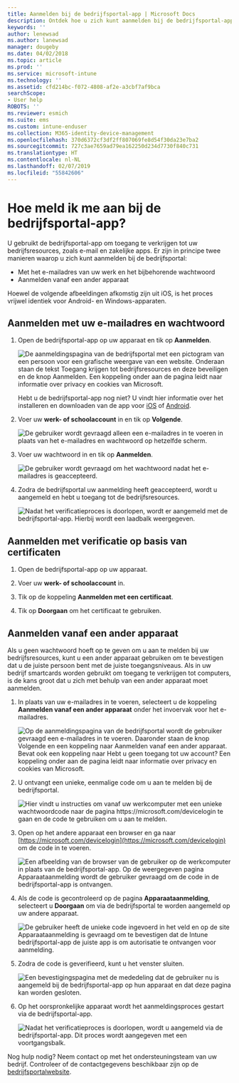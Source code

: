 ```yaml
---
title: Aanmelden bij de bedrijfsportal-app | Microsoft Docs
description: Ontdek hoe u zich kunt aanmelden bij de bedrijfsportal-app op meerdere platformen.
keywords: ''
author: lenewsad
ms.author: lanewsad
manager: dougeby
ms.date: 04/02/2018
ms.topic: article
ms.prod: ''
ms.service: microsoft-intune
ms.technology: ''
ms.assetid: cfd214bc-f072-4808-af2e-a3cbf7af9bca
searchScope:
- User help
ROBOTS: ''
ms.reviewer: esmich
ms.suite: ems
ms.custom: intune-enduser
ms.collection: M365-identity-device-management
ms.openlocfilehash: 370d6372cf3df2ff807069fe8d54f30da23e7ba2
ms.sourcegitcommit: 727c3ae7659ad79ea162250d234d7730f840c731
ms.translationtype: HT
ms.contentlocale: nl-NL
ms.lasthandoff: 02/07/2019
ms.locfileid: "55842606"
---
```

# <a name="how-do-i-sign-in-to-the-company-portal-app---user-story-1132123--"></a>Hoe meld ik me aan bij de bedrijfsportal-app? <!--User Story 1132123-->

U gebruikt de bedrijfsportal-app om toegang te verkrijgen tot uw bedrijfsresources, zoals e-mail en zakelijke apps. Er zijn in principe twee manieren waarop u zich kunt aanmelden bij de bedrijfsportal:

* Met het e-mailadres van uw werk en het bijbehorende wachtwoord
* Aanmelden vanaf een ander apparaat

Hoewel de volgende afbeeldingen afkomstig zijn uit iOS, is het proces vrijwel identiek voor Android- en Windows-apparaten.

## <a name="signing-in-with-your-email-address-and-password"></a>Aanmelden met uw e-mailadres en wachtwoord

1. Open de bedrijfsportal-app op uw apparaat en tik op **Aanmelden**.

   ![De aanmeldingspagina van de bedrijfsportal met een pictogram van een persoon voor een grafische weergave van een website. Onderaan staan de tekst Toegang krijgen tot bedrijfsresources en deze beveiligen en de knop Aanmelden. Een koppeling onder aan de pagina leidt naar informatie over privacy en cookies van Microsoft.](/intune-user-help/media/cp_ios_aad_signin_after_1804_001.png)

   Hebt u de bedrijfsportal-app nog niet? U vindt hier informatie over het installeren en downloaden van de app voor [iOS](install-and-sign-in-to-the-intune-company-portal-app-ios.md) of [Android](install-the-company-portal-app-android.md).

2. Voer uw **werk- of schoolaccount** in en tik op **Volgende**.

   ![De gebruiker wordt gevraagd alleen een e-mailadres in te voeren in plaats van het e-mailadres en wachtwoord op hetzelfde scherm.](/intune-user-help/media/cp_ios_aad_signin_after_1804_002.png)

3. Voer uw wachtwoord in en tik op **Aanmelden**.

   ![De gebruiker wordt gevraagd om het wachtwoord nadat het e-mailadres is geaccepteerd.](/intune-user-help/media/cp_ios_aad_signin_after_1804_003.png)

4. Zodra de bedrijfsportal uw aanmelding heeft geaccepteerd, wordt u aangemeld en hebt u toegang tot de bedrijfsresources.   

   ![Nadat het verificatieproces is doorlopen, wordt er aangemeld met de bedrijfsportal-app. Hierbij wordt een laadbalk weergegeven.](/intune-user-help/media/cp_ios_aad_signin_after_1804_004.png)

## <a name="signing-in-with-certificate-based-authentication"></a>Aanmelden met verificatie op basis van certificaten

1.  Open de bedrijfsportal-app op uw apparaat.

2.  Voer uw **werk- of schoolaccount** in.

3.  Tik op de koppeling **Aanmelden met een certificaat**.

4.  Tik op **Doorgaan** om het certificaat te gebruiken.

## <a name="signing-in-from-another-device"></a>Aanmelden vanaf een ander apparaat

Als u geen wachtwoord hoeft op te geven om u aan te melden bij uw bedrijfsresources, kunt u een ander apparaat gebruiken om te bevestigen dat u de juiste persoon bent met de juiste toegangsniveaus. Als in uw bedrijf smartcards worden gebruikt om toegang te verkrijgen tot computers, is de kans groot dat u zich met behulp van een ander apparaat moet aanmelden.

1. In plaats van uw e-mailadres in te voeren, selecteert u de koppeling **Aanmelden vanaf een ander apparaat** onder het invoervak voor het e-mailadres.

   ![Op de aanmeldingspagina van de bedrijfsportal wordt de gebruiker gevraagd een e-mailadres in te voeren.  Daaronder staan de knop Volgende en een koppeling naar Aanmelden vanaf een ander apparaat. Bevat ook een koppeling naar Hebt u geen toegang tot uw account? Een koppeling onder aan de pagina leidt naar informatie over privacy en cookies van Microsoft.](/intune-user-help/media/cp_ios_aad_signin_after_1804_005.png)

2. U ontvangt een unieke, eenmalige code om u aan te melden bij de bedrijfsportal.

   ![Hier vindt u instructies om vanaf uw werkcomputer met een unieke wachtwoordcode naar de pagina https://microsoft.com/devicelogin te gaan en de code te gebruiken om u aan te melden.](/intune-user-help/media/cp_ios_aad_signin_after_1804_006.png)

3. Open op het andere apparaat een browser en ga naar [https://microsoft.com/devicelogin](https://microsoft.com/devicelogin) om de code in te voeren.

   ![Een afbeelding van de browser van de gebruiker op de werkcomputer in plaats van de bedrijfsportal-app. Op de weergegeven pagina Apparaataanmelding wordt de gebruiker gevraagd om de code in de bedrijfsportal-app is ontvangen.](/intune/media/cp_ios_aad_signin_from_another_device_after_1704_004.png)

4. Als de code is gecontroleerd op de pagina **Apparaataanmelding**, selecteert u __Doorgaan__ om via de bedrijfsportal te worden aangemeld op uw andere apparaat.

   ![De gebruiker heeft de unieke code ingevoerd in het veld en op de site Apparaataanmelding is gevraagd om te bevestigen dat de Intune bedrijfsportal-app de juiste app is om autorisatie te ontvangen voor aanmelding.](/intune/media/cp_ios_aad_signin_from_another_device_after_1704_005.png)

5. Zodra de code is geverifieerd, kunt u het venster sluiten.

   ![Een bevestigingspagina met de mededeling dat de gebruiker nu is aangemeld bij de bedrijfsportal-app op hun apparaat en dat deze pagina kan worden gesloten.](/intune/media/cp_ios_aad_signin_from_another_device_after_1704_006.png)

6. Op het oorspronkelijke apparaat wordt het aanmeldingsproces gestart via de bedrijfsportal-app.

   ![Nadat het verificatieproces is doorlopen, wordt u aangemeld via de bedrijfsportal-app. Dit proces wordt aangegeven met een voortgangsbalk.](/intune-user-help/media/cp_ios_aad_signin_after_1804_007.png)

Nog hulp nodig? Neem contact op met het ondersteuningsteam van uw bedrijf. Controleer of de contactgegevens beschikbaar zijn op de [bedrijfsportalwebsite](https://go.microsoft.com/fwlink/?linkid=2010980).

